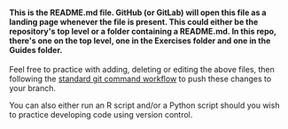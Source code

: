 #### This is the README.md file. GitHub (or GitLab) will open this file as a landing page whenever the file is present. This could either be the repository's top level or a folder containing a README.md. In this repo, there's one on the top level, one in the Exercises folder and one in the Guides folder.

Feel free to practice with adding, deleting or editing the above files, then following the [standard git command workflow](https://github.com/nhs-r-community/git_training/blob/hr_update/guides/intro_to_git.md#5-commit-your-changes-follow-standard-git-command-workflow) to push these changes to your branch.

You can also either run an R script and/or a Python script should you wish to practice developing code using version control.
